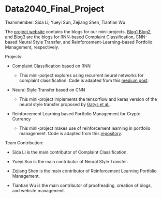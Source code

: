 # Data2040_Final_Project

Teammember: Sida Li, Yueyi Sun, Zejiang Shen, Tiantian Wu

The [project website](https://eclecticquants2040.wixsite.com/blogs) contains the blogs for our mini-projects. [Blog1](https://eclecticquants2040.wixsite.com/blogs/multi-class-text-classification),[Blog2](https://eclecticquants2040.wixsite.com/blogs/neural-style-transfer), and [Blog3](https://eclecticquants2040.wixsite.com/blogs/rl-based-portfolio-management) are the blogs for RNN-based Complaint Classification, CNN-based Neural Style Transfer, and Reinforcement-Learning-based Portfolio Management, respectively.

Projects:
- Complaint Classification based on RNN
  - This mini-porject explores using recurrent neural networks for complaint classification. Code is adapted from this [medium post](https://towardsdatascience.com/multi-class-text-classification-with-lstm-1590bee1bd17).
  
- Neural Style Transfer based on CNN
  - This mini-project implements the tensorflow and keras version of the neural style transfer proposed by [Gatys et al.](https://arxiv.org/abs/1508.06576).
  
- Reinforcement Learning based Portfolio Management for Crypto Currency
  - This mini-project makes use of reinforcement learning in portfolio management. Code is adapted from this [repository](https://github.com/ZhengyaoJiang/PGPortfolio).

Team Contribution: 

- Sida Li is the main contributor of Complaint Classification.

- Yueyi Sun is the main contributor of Neural Style Transfer.

- Zejiang Shen is the main contributor of Reinforcement Learning Portfolio Management.

- Tiantian Wu is the main contributor of proofreading, creation of blogs, and website management.
